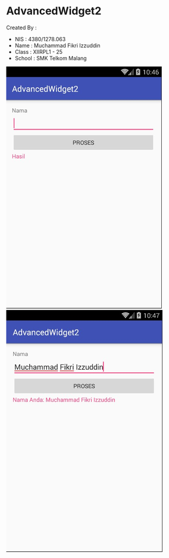 # AdvancedWidget2

Created By :
* NIS    : 4380/1278.063
* Name   : Muchammad Fikri Izzuddin
* Class  : XIIRPL1 - 25
* School : SMK Telkom Malang

![Image of Filled](https://github.com/oyi77/AdvancedWidget2/blob/master/Screenshot_1.jpg)
![Image of NullApp](https://github.com/oyi77/AdvancedWidget2/blob/master/Screenshot_2.jpg)
